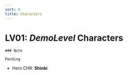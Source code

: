 ```yaml
---
sort: 6
title: Characters
---
```


# LV01: *DemoLevel* Characters

```note
### Note

Pending
```

* Hero CHR: **Shinbi**


